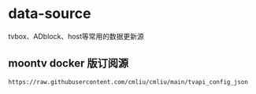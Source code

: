 # data-source
tvbox、ADblock、host等常用的数据更新源

## moontv docker 版订阅源
```
https://raw.githubusercontent.com/cmliu/cmliu/main/tvapi_config_json
```
